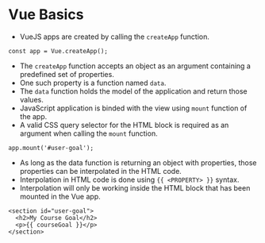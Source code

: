 # Vue Basics

- VueJS apps are created by calling the `createApp` function.

```
const app = Vue.createApp();
```

- The `createApp` function accepts an object as an argument containing a predefined set of properties.
- One such property is a function named `data`.
- The `data` function holds the model of the application and return those values.
- JavaScript application is binded with the view using `mount` function of the app.
- A valid CSS query selector for the HTML block is required as an argument when calling the `mount` function.

```
app.mount('#user-goal');
```

- As long as the data function is returning an object with properties, those properties can be interpolated in the HTML code.
- Interpolation in HTML code is done using `{{ <PROPERTY> }}` syntax.
- Interpolation will only be working inside the HTML block that has been mounted in the Vue app.

```
<section id="user-goal">
  <h2>My Course Goal</h2>
  <p>{{ courseGoal }}</p>
</section>
```
